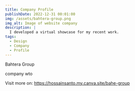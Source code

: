 ```yaml
---
title: Company Profile
publishDate: 2022-12-31 00:01:00
img: /assets/bahtera-group.png 
img_alt: Image of website company
description: |
  I developed a virtual showcase for my recent work.
tags:
  - Design
  - Company
  - Profile
---
```


Bahtera Group

company wto



Visit more on:
<https://hossainsanto.my.canva.site/bahe-group>


